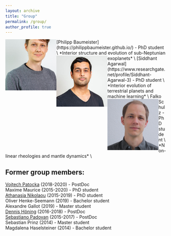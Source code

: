 ```yaml
---
layout: archive
title: "Group"
permalink: /group/
author_profile: true
---
```



<img align="left" src="../images/philipp.jpg" alt="" width="160"/>  
[Philipp Baumeister](https://philippbaumeister.github.io/) - PhD student \
*Interior structure and evolution of sub-Neptunian exoplanets* \

<img align="left" src="../images/sid.jpg" alt="" width="160"/>  
[Siddhant Agarwal](https://www.researchgate.net/profile/Siddhant-Agarwal-3) - PhD student \
*Interior evolution of terrestrial planets and machine learning* \

<img align="left" src="../images/falko.jpg" alt="" width="160"/>  
Falko Schulz - PhD student \
*Non-linear rheologies and mantle dynamics* \

## Former group members:
[Vojtech Patocka](http://geo.mff.cuni.cz/~patocka/)  (2018-2020) - PostDoc \
Maxime Maurice (2015-2020) - PhD student \
[Athanasia Nikolaou](https://www.researchgate.net/profile/Athanasia_Nikolaou) (2015-2019) - PhD student \
Oliver Henke-Seemann (2019) - Bachelor student \
Alexandre Gallot (2019) - Master student \
[Dennis Höning](http://www.dhoening.de/) (2016-2018) - PostDoc \
[Sebastiano Padovan](https://www.researchgate.net/profile/Sebastiano_Padovan) (2015-2017) - PostDoc \
Sebastian Prinz (2014) - Master student \
Magdalena Haselsteiner (2014) - Bachelor student
